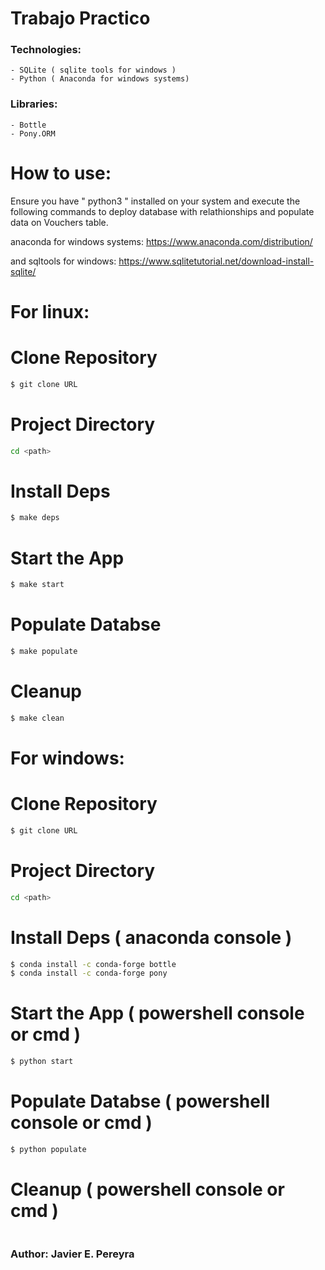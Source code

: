 # Trabajo Practico

### Technologies:
    - SQLite ( sqlite tools for windows )
    - Python ( Anaconda for windows systems)

### Libraries:
    - Bottle
    - Pony.ORM

# How to use:
Ensure you have " python3 " installed on your system and execute the following commands to deploy database with relathionships and populate data on Vouchers table.

anaconda for windows systems:
https://www.anaconda.com/distribution/

and sqltools for windows:
https://www.sqlitetutorial.net/download-install-sqlite/


# For linux:

# Clone Repository

```sh
$ git clone URL
```

# Project Directory
```sh 
cd <path>
``` 

# Install Deps
```sh
$ make deps
```

# Start the App
```sh
$ make start
```

# Populate Databse
```sh
$ make populate
```

# Cleanup 
```sh
$ make clean
```

# For windows:

# Clone Repository

```sh
$ git clone URL
```

# Project Directory
```sh 
cd <path>
``` 

# Install Deps ( anaconda console )
```sh
$ conda install -c conda-forge bottle
$ conda install -c conda-forge pony
```

# Start the App ( powershell console or cmd )
```sh
$ python start
```

# Populate Databse ( powershell console or cmd )
```sh
$ python populate
```

# Cleanup ( powershell console or cmd )
``` delete sqlite.db file
```

### Author: Javier E. Pereyra
